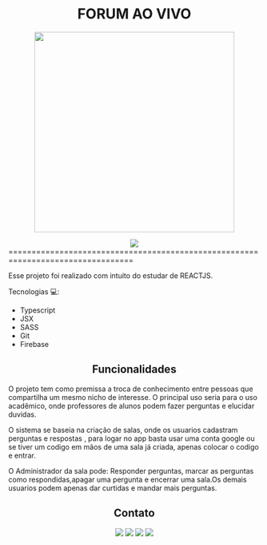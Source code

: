 <div align = "center">
    <h1>FORUM AO VIVO</h1>
</div>

<p align = "center" width = "100">
   <img width="400" height="400" src = "https://cdn-icons.flaticon.com/png/512/1183/premium/1183672.png?token=exp=1634152728~hmac=e19c864645706ea6852f0c161e52a58b" />
</p>

<div align="center">
    <img src="https://i.imgur.com/xpzHM70.png"</img> 
</div>
=================================================================================
<p>
Esse projeto foi realizado com intuito do estudar de REACTJS.

 Tecnologias :computer::

 - Typescript
 - JSX
 - SASS
 - Git
 - Firebase
 
 <h2 align ="center"> Funcionalidades </h2>
   
O projeto tem como premissa a troca de conhecimento entre pessoas que compartilha um mesmo nicho de interesse. 
O principal uso seria para o uso acadêmico, onde professores de alunos podem fazer perguntas e elucidar duvidas.
 
O sistema se baseia na criação de salas, onde os usuarios cadastram perguntas e respostas , para logar no app
basta usar uma conta google ou se tiver um codigo em mãos de uma sala já criada, apenas colocar o codigo e 
entrar.
     
O Administrador da sala pode: Responder perguntas, marcar as perguntas como respondidas,apagar uma pergunta e
encerrar uma sala.Os demais usuarios podem apenas dar curtidas e mandar mais perguntas.



<h2 align="center"> Contato </h2>

  <div align ="center"> 
  <a href="https://instagram.com/guilhermefersilva" target="_blank"><img src="https://img.shields.io/badge/-Instagram-%23E4405F?style=for-the-badge&logo=instagram&logoColor=white" target="_blank"></a>
 <a href="https://discord.gg/Odiiin#0990" target="_blank"><img src="https://img.shields.io/badge/Discord-7289DA?style=for-the-badge&logo=discord&logoColor=white" target="_blank"></a> 
  <a href = "mailto:guilherme.sylva92@gmail.com"><img src="https://img.shields.io/badge/-Gmail-%23333?style=for-the-badge&logo=gmail&logoColor=white" target="_blank"></a>
  <a href="https://www.linkedin.com/in/guilherme-fernandes-3b46291a1/" target="_blank"><img src="https://img.shields.io/badge/-LinkedIn-%230077B5?style=for-the-badge&logo=linkedin&logoColor=white" target="_blank"></a> 
   
     
     
     
     
     
     
     

